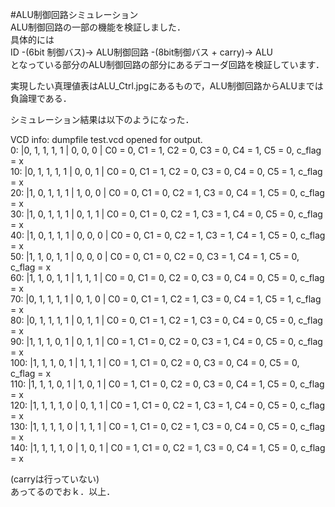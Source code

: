 #ALU制御回路シミュレーション  
ALU制御回路の一部の機能を検証しました．  
具体的には  
ID -(6bit 制御バス)→ ALU制御回路 -(8bit制御バス + carry)→ ALU  
となっている部分のALU制御回路の部分にあるデコーダ回路を検証しています．  
  
実現したい真理値表はALU_Ctrl.jpgにあるもので，ALU制御回路からALUまでは負論理である．  

シミュレーション結果は以下のようになった．  

VCD info: dumpfile test.vcd opened for output.  
                   0: |0, 1, 1, 1, 1 | 0, 0, 0 |     C0 = 0, C1 = 1, C2 = 0, C3 = 0, C4 = 1, C5 = 0, c_flag = x  
                  10: |0, 1, 1, 1, 1 | 0, 0, 1 |     C0 = 0, C1 = 1, C2 = 0, C3 = 0, C4 = 0, C5 = 1, c_flag = x  
                  20: |1, 0, 1, 1, 1 | 1, 0, 0 |     C0 = 0, C1 = 0, C2 = 1, C3 = 0, C4 = 1, C5 = 0, c_flag = x  
                  30: |1, 0, 1, 1, 1 | 0, 1, 1 |     C0 = 0, C1 = 0, C2 = 1, C3 = 1, C4 = 0, C5 = 0, c_flag = x  
                  40: |1, 0, 1, 1, 1 | 0, 0, 0 |     C0 = 0, C1 = 0, C2 = 1, C3 = 1, C4 = 1, C5 = 0, c_flag = x  
                  50: |1, 1, 0, 1, 1 | 0, 0, 0 |     C0 = 0, C1 = 0, C2 = 0, C3 = 1, C4 = 1, C5 = 0, c_flag = x  
                  60: |1, 1, 0, 1, 1 | 1, 1, 1 |     C0 = 0, C1 = 0, C2 = 0, C3 = 0, C4 = 0, C5 = 0, c_flag = x  
                  70: |0, 1, 1, 1, 1 | 0, 1, 0 |     C0 = 0, C1 = 1, C2 = 1, C3 = 0, C4 = 1, C5 = 1, c_flag = x  
                  80: |0, 1, 1, 1, 1 | 0, 1, 1 |     C0 = 0, C1 = 1, C2 = 1, C3 = 0, C4 = 0, C5 = 0, c_flag = x  
                  90: |1, 1, 1, 0, 1 | 0, 1, 1 |     C0 = 1, C1 = 0, C2 = 0, C3 = 1, C4 = 0, C5 = 0, c_flag = x  
                 100: |1, 1, 1, 0, 1 | 1, 1, 1 |     C0 = 1, C1 = 0, C2 = 0, C3 = 0, C4 = 0, C5 = 0, c_flag = x  
                 110: |1, 1, 1, 0, 1 | 1, 0, 1 |     C0 = 1, C1 = 0, C2 = 0, C3 = 0, C4 = 1, C5 = 0, c_flag = x  
                 120: |1, 1, 1, 1, 0 | 0, 1, 1 |     C0 = 1, C1 = 0, C2 = 1, C3 = 1, C4 = 0, C5 = 0, c_flag = x  
                 130: |1, 1, 1, 1, 0 | 1, 1, 1 |     C0 = 1, C1 = 0, C2 = 1, C3 = 0, C4 = 0, C5 = 0, c_flag = x  
                 140: |1, 1, 1, 1, 0 | 1, 0, 1 |     C0 = 1, C1 = 0, C2 = 1, C3 = 0, C4 = 1, C5 = 0, c_flag = x  

(carryは行っていない)  
あってるのでおｋ．以上．